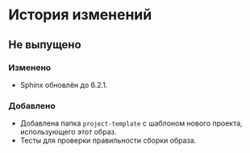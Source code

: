 # История изменений

## Не выпущено

### Изменено

- Sphinx обновлён до 6.2.1.

### Добавлено

- Добавлена папка `project-template` с шаблоном нового проекта, использующего этот образ.
- Тесты для проверки правильности сборки образа.
